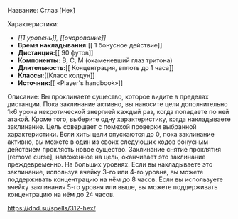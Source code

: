 Название: Сглаз \[Hex] 

Характеристики:
- *[[1 уровень]], [[очарование]]*
- **Время накладывания:**[[ 1 бонусное действие]]
- **Дистанция:**[[ 90 футов]]
- **Компоненты:** В, С, М (окаменевший глаз тритона)
- **Длительность:**[[ Концентрация, вплоть до 1 часа]]
- **Классы:**[[Класс  колдун]]
- **Источник:**[[ «Player's handbook»]]

Описание:
Вы проклинаете существо, которое видите в пределах дистанции. Пока заклинание активно, вы наносите цели дополнительно 1к6 урона некротической энергией каждый раз, когда попадаете по ней атакой. Кроме того, выберите одну характеристику, когда накладываете заклинание. Цель совершает с помехой проверки выбранной характеристики.
Если хиты цели опускаются до 0, пока заклинание активно, вы можете в один из своих следующих ходов бонусным действием проклясть новое существо.
Заклинание снятие проклятия [remove curse], наложенное на цель, оканчивает это заклинание преждевременно.
На больших уровнях. Если вы накладываете это заклинание, используя ячейку 3-го или 4-го уровня, вы можете поддерживать концентрацию на нём до 8 часов. Если вы используете ячейку заклинания 5-го уровня или выше, вы можете поддерживать концентрацию на нём до 24 часов.

https://dnd.su/spells/312-hex/